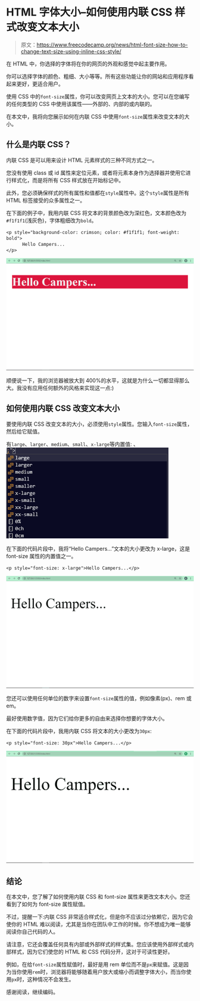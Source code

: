 # HTML 字体大小–如何使用内联 CSS 样式改变文本大小

> 原文：<https://www.freecodecamp.org/news/html-font-size-how-to-change-text-size-using-inline-css-style/>

在 HTML 中，你选择的字体将在你的网页的外观和感觉中起主要作用。

你可以选择字体的颜色、粗细、大小等等。所有这些功能让你的网站和应用程序看起来更好，更适合用户。

使用 CSS 中的`font-size`属性，你可以改变网页上文本的大小。您可以在您编写的任何类型的 CSS 中使用该属性——外部的、内部的或内联的。

在本文中，我将向您展示如何在内联 CSS 中使用`font-size`属性来改变文本的大小。

## 什么是内联 CSS？

内联 CSS 是可以用来设计 HTML 元素样式的三种不同方式之一。

您没有使用 class 或 id 属性来定位元素，或者将元素本身作为选择器并使用它进行样式化，而是将所有 CSS 样式放在开始标记中。

此外，您必须确保样式的所有属性和值都在`style`属性中。这个`style`属性是所有 HTML 标签接受的众多属性之一。

在下面的例子中，我用内联 CSS 将文本的背景颜色改为深红色，文本颜色改为`#f1f1f1`(浅灰色)，字体粗细改为`bold`。

```
<p style="background-color: crimson; color: #f1f1f1; font-weight: bold">
      Hello Campers...
</p> 
```

![inline-styling-example](img/773525085d674e7179cc653e65e87929.png)

顺便说一下，我的浏览器被放大到 400%的水平，这就是为什么一切都显得那么大。我没有应用任何额外的风格来实现这一点:)

## 如何使用内联 CSS 改变文本大小

要使用内联 CSS 改变文本的大小，必须使用`style`属性。您输入`font-size`属性，然后给它赋值。

有`large`、`larger`、`medium`、`small`、`x-large`等内置值:
、![inbuilt-properties](img/1c6378edad4d93a959398f3e9c9f576f.png)

在下面的代码片段中，我将“Hello Campers…”文本的大小更改为 x-large，这是 font-size 属性的内置值之一。

```
<p style="font-size: x-large">Hello Campers...</p> 
```

![font-style-with-inbuilt-value](img/fc1cb928d42e6363ca10187cfcae46c0.png)

您还可以使用任何单位的数字来设置`font-size`属性的值，例如像素(px)、rem 或 em。

最好使用数字值，因为它们给你更多的自由来选择你想要的字体大小。

在下面的代码片段中，我用内联 CSS 将文本的大小更改为`30px`:

```
<p style="font-size: 30px">Hello Campers...</p> 
```

![font-style-with-numbered-value](img/464e268df35b5259ef086611ca835ef5.png)

## 结论

在本文中，您了解了如何使用内联 CSS 和 font-size 属性来更改文本大小。您还看到了如何为 font-size 属性赋值。

不过，提醒一下:内联 CSS 非常适合样式化，但是你不应该过分依赖它，因为它会使你的 HTML 难以阅读，尤其是当你在团队中工作的时候。你不想成为唯一能够阅读你自己代码的人。

请注意，它还会覆盖任何具有内部或外部样式的样式集。您应该使用外部样式或内部样式，因为它们使您的 HTML 和 CSS 代码分开，这对于可读性更好。

例如，在给`font-size`属性赋值时，最好是用 rem 单位而不是`px`来赋值。这是因为当你使用`rem`时，浏览器将能够随着用户放大或缩小而调整字体大小，而当你使用`px`时，这种情况不会发生。

感谢阅读，继续编码。